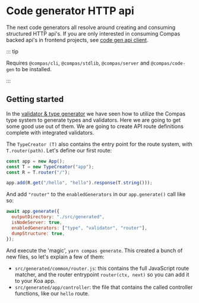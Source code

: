 # Code generator HTTP api

The next code generators all resolve around creating and consuming structured
HTTP api's. If you are only interested in consuming Compas backed api's in
frontend projects, see
[code gen api client](/features/code-gen-api-client.html).

::: tip

Requires `@compas/cli`, `@compas/stdlib`, `@compas/server` and
`@compas/code-gen` to be installed.

:::

## Getting started

In the [validator & type generator](/code-gen-validators.html) we have seen how
to utilize the Compas type system to generate types and validators. Here we are
going to get some good use out of them. We are going to create API route
definitions complete with integrated validators.

The `TypeCreator (T)` also contains the entry point for the route system, with
`T.router(path)`. Let's define our first route:

```js
const app = new App();
const T = new TypeCreator("app");
const R = T.router("/");

app.add(R.get("/hello", "hello").response(T.string()));
```

And add `"router"` to the `enabledGenerators` in our `app.generate()` call like
so:

```js
await app.generate({
  outputDirectory: "./src/generated",
  isNodeServer: true,
  enabledGenerators: ["type", "validator", "router"],
  dumpStructure: true,
});
```

And execute the 'magic', `yarn compas generate`. This created a bunch of new
files, so let's explain a few of them:

- `src/generated/common/router.js`: this contains the full JavaScript route
  matcher, and the router entrypoint `router(ctx, next)` so you can add it to
  your Koa app.
- `src/generated/app/controller`: the file that contains the called controller
  functions, like our `hello` route.

[//]: #
[//]: # "## TODO:"
[//]: #
[//]: # "- Implement controller"
[//]: # "- Add to Koa app, reference http-server.html"
[//]: # "- Do a call"
[//]: # "- A query & params, with body parser"
[//]: # "- Show validation"
[//]: # "- Show other http methods & idempotent"
[//]: # "- Show tags"
[//]: # "- Show files upload & serving"
[//]: #

